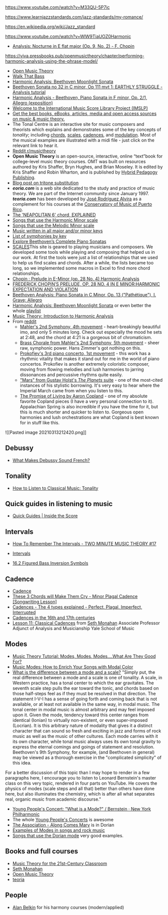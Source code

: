 https://www.youtube.com/watch?v=M33QU-5P7ic

https://www.learnjazzstandards.com/jazz-standards/my-romance/

https://en.wikipedia.org/wiki/Jazz_standard

https://www.youtube.com/watch?v=WlW9TiaUOZ0Harmonic 

- [Analysis: Nocturne in E flat major (Op. 9, No. 2) - F. Chopin](https://www.youtube.com/watch?v=9_jJgRoxlwU)

https://viva.pressbooks.pub/openmusictheory/chapter/performing-harmonic-analysis-using-the-phrase-model/ 	

- [Open Music Theory](https://viva.pressbooks.pub/openmusictheory/)
- [Walk That Bass](https://www.youtube.com/c/WalkThatBass/playlists)
- [Harmonic Analysis: Beethoven Moonlight Sonata](https://www.youtube.com/watch?v=eNBm9wD9zg0)
- [Beethoven Sonata no 32 in C minor, Op 111 mvt 1: EARTHLY STRUGGLE - Analysis tutorial](https://www.youtube.com/watch?v=Ba_YGonq5NU)
- [Harmonic Analysis - Beethoven, Piano Sonata in F minor, Op. 2/1, Allegro (exposition)](https://www.youtube.com/watch?v=_wFBcMGJpZ0)
- [Welcome to the International Music Score Library Project (IMSLP)](https://imslp.org/wiki/Main_Page)
- [Get the best books, eBooks, articles, media and open access sources on music & music theory.](https://libguides.com.edu/c.php?g=649764&p=4556091)
- The Tonal Centre is an interactive site for music composers and theorists which explains and demonstrates some of the key concepts of _tonality_; including [chords](http://www.tonalcentre.org/Chords.html), [scales](http://www.tonalcentre.org/Scales.html), [cadences](http://www.tonalcentre.org/Cadence.html), and [modulation](http://www.tonalcentre.org/Modulation.html). Most of the musical examples are illustrated with a midi file - just click on the relevant link to hear it.
- [Reddit r/musictheory](https://www.reddit.com/r/musictheory/wiki/index)
- **Open Music Theory** is an open-source, interactive, online “text”book for college-level music theory courses. OMT was built on resources authored by Kris Shaffer, Bryn Hughes, and Brian Moseley. It is edited by Kris Shaffer and Robin Wharton, and is published by [Hybrid Pedagogy Publishing](http://www.hybridpedagogy.org/#publishing).
- [Blog post on tritone substitution](http://alijamieson.co.uk/2016/01/08/guide-chord-substitution/)
- _**eoria.com**_ is a web site dedicated to the study and practice of music theory. We are part of the Internet community since January 1997. **_teoria.com_** has been developed by [José Rodríguez Alvira](https://www.teoria.com/en/help/bio.php) as a complement for his courses at the [Conservatory of Music of Puerto Rico](http://cmpr.edu).
- [The 'NEAPOLITAN 6' chord, EXPLAINED](https://www.youtube.com/watch?v=_0fWoa5jUBM)
- [Songs that use the Harmonic Minor scale](https://www.youtube.com/watch?v=-amnre-0I3w)
- [Songs that use the Melodic Minor scale](https://www.youtube.com/watch?v=-8CLp1uSFoA&list=PLlx2eo2tD6KoGvA_q0DFrYeLuwklZEy0O&index=2)
- [Music written in all major and/or minor keys](https://en.wikipedia.org/wiki/Music_written_in_all_major_and/or_minor_keys)
- [List of symphonies by key](https://en.wikipedia.org/wiki/List_of_symphonies_by_key)
- [Explore Beethoven’s Complete Piano Sonatas](https://www.udiscovermusic.com/classical-features/beethoven-piano-sonatas/)
- [SCALES](https://www.scales-chords.com/)This site is geared to playing musicians and composers. We developed some tools while playing and composing that helped us in our work. At first the tools were just a list of relationships that we used to help us find scales and chords. After a while, the lists became too long, so we implemented some macros in Excel to find more chord relationships.
- [Chopin : Prelude in E-Minor (op. 28 No. 4) Harmonic Analysis](https://www.youtube.com/watch?v=xwwWUL41qs0)
- [FREDERICK CHOPIN’S PRELUDE, OP. 28 NO. 4 IN E MINOR:HARMONIC EXPECTATION AND VIOLATION](https://digital.library.txstate.edu/bitstream/handle/10877/4628/BURDEN-THESIS-2013.pdf?sequence=1)
- [Beethoven Analysis: Piano Sonata in C Minor, Op. 13 ("Pathétique"), I. Grave; Allegro](https://www.youtube.com/watch?v=RBf2OvUcEnw)
- [Harmonic Analysis: Beethoven Moonlight Sonata](https://www.youtube.com/watch?v=eNBm9wD9zg0) or even better the whole [playlist](https://www.youtube.com/playlist?list=PL613D1A6B3C4BBDF2)
- [Music Theory: Introduction to Harmonic Analysis](https://www.youtube.com/watch?v=cyPuE2ouWsc)
- From [reddit](https://www.reddit.com/r/musictheory/comments/140wfu/to_this_day_im_floored_by_john_williams_harmonic/)
	- [Mahler's 2nd Symphony, 4th movement](http://www.youtube.com/watch?v=tsm6lDuM3JA) - heart-breakingly beautiful imo, and only 5 minutes long. Check out especially the mood he sets at 2:48, and the chord at 4:21 is a gorgeous bit of chromaticism.
	- [Brass Chorale from Mahler's 2nd Symphony, 5th movement](http://www.youtube.com/watch?v=FUB4vGmGSdY) - sheer raw, symphonic power. Hans Zimmer's got nothing on this.
	- [Prokofiev's 3rd piano concerto, 1st movement](http://www.youtube.com/watch?v=wQaO7v1d1ng) - this work has a rhythmic vitality that makes it stand out for me in the world of piano concertos. Prokofiev is another extremely coloristic composer, moving from flowing melodies and lush harmonies to jarring dissonances and percussive rhythms quite easily.
	- ["Mars" from Gustav Holst's _The Planets_ suite](http://www.youtube.com/watch?v=L0bcRCCg01I) - one of the most-cited instances of his stylistic borrowing. It's very easy to hear where the Imperial March came from when you listen to this.
	- [The Promise of Living by Aaron Copland](http://www.youtube.com/watch?v=oLVyRvp2Qbg) - one of my absolute favorite Copland pieces (I have a very personal connection to it). Appalachian Spring is also incredible if you have the time for it, but this is much shorter and quicker to listen to. Gorgeous open harmonies and lush orchestrations are what Copland is best known for in stuff like this.

![[Pasted image 20210313212420.png]]

## Debussy
- [What Makes Debussy Sound French?](https://www.youtube.com/watch?v=5yZ4vtpxQXw)

## Tonality
- [How to Listen to Classical Music: Tonality](https://www.youtube.com/watch?v=cksD_r8JvoU)

## Quick guides in listening to music
- [Quick Guides | Inside the Score](https://www.youtube.com/watch?v=8w9quOLSWvo&list=PLZjrBvSPdGwSMgJcajsTGWBOukIJZATIe)

## Intervals
- [How To Remember The Intervals - TWO MINUTE MUSIC THEORY #17](https://www.youtube.com/watch?v=c5txFkdX4_c&list=PLdW0onEGGcNl5pRcMMBzy1U6lwGqNUHTg)

- [Intervals](https://en.wikipedia.org/wiki/Interval_(music))
- [16.2 Figured Bass Inversion Symbols](http://musictheory.pugetsound.edu/mt21c/FiguredBassInversionSymbols.html)

## Cadence
- [Cadence](https://en.wikipedia.org/wiki/Cadence)
- [These 3 Chords will Make Them Cry - Minor Plagal Cadence [Songwriting Lesson]](https://www.youtube.com/watch?v=YEadIDOBpuA)
- [Cadences - The 4 types explained - Perfect, Plagal, Imperfect, Interrupted](https://www.youtube.com/watch?v=3aRBWDHE4g8)
- [Cadences in the 16th and 17th centuries](https://www.youtube.com/watch?v=jaCRUdxTRSM)
- [Lesson 11: Classical Cadences](https://www.youtube.com/watch?v=ZdL9eWrARRU) from [Seth Monahan](https://www.youtube.com/c/SethMonahan/videos) Associate Professor Adjunct of Analysis and Musicianship Yale School of Music 

## Modes
- [Music Theory Tutorial: Modes, Modes, Modes….What Are They Good For?](http://blog.dubspot.com/music-theory-modes/ "Music Theory Tutorial: Modes, Modes, Modes….What Are They Good For?")
- [Music Modes: How to Enrich Your Songs with Modal Color](https://blog.landr.com/music-modes/)
- [What is the difference between a mode and a scale?](https://music.stackexchange.com/questions/5382/what-is-the-difference-between-a-mode-and-a-scale)
"Simply put, the real difference between a mode and a scale is one of tonality. A scale, in Western practice, has a tonal center to which the ear gravitates. The seventh scale step pulls the ear toward the tonic, and chords based on those half-steps feel as if they must be resolved in that direction. The statement I-V-I has a sense of going forth and coming back that is not available, or at least not available in the same way, in modal music. The tonal center in modal music is almost arbitrary and may feel imposed upon it. Given the mode, tendency toward this center ranges from identical (Ionian) to virtually non-existent, or even super-imposed (Locrian). It is this arbitrary nature of modality that gives it a distinct character that can sound so fresh and exciting in jazz and forms of rock music as well as the music of other cultures. Each mode carries with it its own character, while tonal music always uses its own tonal gravity to express the eternal comings and goings of statement and resolution. Beethoven's 9th Symphony, for example, (and Beethoven in general) may be viewed as a thorough exercise in the "complicated simplicity" of this idea.

For a better discussion of this topic than I may hope to render in a few paragraphs here, I encourage you to listen to Leonard Bernstein's master class on this very topic, rendered in four parts on YouTube. He covers the physics of modes (scale steps and all that) better than others have done here, but also illuminates the chemistry, which is after all what separates real, organic music from academic discourse."
- [Young People's Concert: "What is a Mode?" / Bernstein · New York Philharmonic](https://www.youtube.com/watch?v=g7oA1-y0EJE)
- The whole [Young People's Concerts](https://en.wikipedia.org/wiki/Young_People%27s_Concerts) is awesome
- [The Association - Along Comes Mary](https://www.youtube.com/watch?v=sYJhhKSXOBo) is in Dorian
- [Examples of Modes in songs and rock music](https://www.christybannerman.com/examples-of-modes-in-songs-and-rock-music/)
- [Songs that use the Dorian mode](https://www.youtube.com/watch?v=n_Zzztd5ZCk)  very good examples.

## Books and full courses
- [Music Theory for the 21st-Century Classroom](http://musictheory.pugetsound.edu/mt21c/MusicTheory.html)
- [Seth Monahan](https://www.youtube.com/c/SethMonahan/videos)
- [Open Music Theory](http://openmusictheory.com/)
- [teoria](https://www.teoria.com/en/help/about.php)

## People
- [Alan Belkin](https://www.youtube.com/channel/UCUQ0TcIbY_VEk_KC406pRpg/playlists) for his harmony courses (modern/applied)
